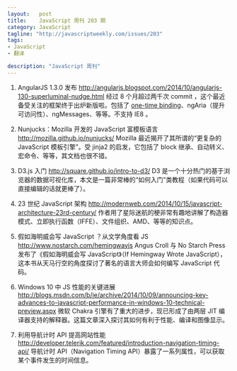 ```yaml
--- 
layout:   post
title:    JavaScript 周刊 203 期
category: JavaScript
tagline: "http://javascriptweekly.com/issues/203"
tags: 
- JavaScript
- 翻译

description: "JavaScript 周刊"
---
```


1. AngularJS 1.3.0 发布
   <http://angularjs.blogspot.com/2014/10/angularjs-130-superluminal-nudge.html>
   经过 8 个月超过两千次 commit ，这个最近备受关注的框架终于出炉新版啦。包括了 [one-time binding](http://blog.thoughtram.io/angularjs/2014/10/14/exploring-angular-1.3-one-time-bindings.html)、ngAria（提升可访问性）、ngMessages、等等。不支持 IE8 。

1. Nunjucks：Mozilla 开发的 JavaScript 富模板语言
   <http://mozilla.github.io/nunjucks/>
   Mozilla 最近揭开了其所谓的“更复杂的 JavaScript 模板引擎”。受 jinja2 的启发，它包括了 block 继承、自动转义、宏命令、等等，其文档也很不错。

1. D3.js 入门
   <http://square.github.io/intro-to-d3/>
   D3 是一个十分热门的基于浏览器的数据可视化库，本文是一篇非常棒的“如何入门”类教程（如果代码可以直接编辑的话就更棒了）。

1. 23 世纪 JavaScript 架构
   <http://modernweb.com/2014/10/15/javascript-architecture-23rd-century/>
   作者用了星际迷航的梗非常有趣地讲解了构造器模式、立即执行函数（IFFE）、文件组织、AMD、等等的知识点。

1. 假如海明威会写 JavaScript ？从文学角度看 JS
   <http://www.nostarch.com/hemingwayjs>
   Angus Croll 与 No Starch Press 发布了《假如海明威会写 JavaScript》（If Hemingway Wrote JavaScript），这本书从天马行空的角度探讨了著名的语言大师会如何编写 JavaScript 代码。

1. Windows 10 中 JS 性能的关键进展
   <http://blogs.msdn.com/b/ie/archive/2014/10/09/announcing-key-advances-to-javascript-performance-in-windows-10-technical-preview.aspx>
   微软 Chakra 引擎有了重大的进步，现已形成了由两层 JIT 编译器支持的解释器。这篇文章深入探讨其如何有利于性能、编译和图像显示。

1. 利用导航计时 API 提高网站性能
   <http://developer.telerik.com/featured/introduction-navigation-timing-api/>
   导航计时 API（Navigation Timing API）暴露了一系列属性，可以获取某个事件发生的时间信息。